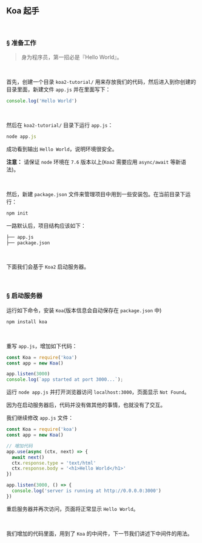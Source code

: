 ## Koa 起手 

<br> 

### <a>&sect; 准备工作</a>
> 身为程序员，第一招必是『Hello World』。 

<br> 

首先，创建一个目录 `koa2-tutorial/` 用来存放我们的代码，然后进入到你创建的目录里面，新建文件 `app.js` 并在里面写下： 

```js
console.log('Hello World')
``` 

<br>

然后在 `koa2-tutorial/` 目录下运行 `app.js`：

```js
node app.js
```

成功看到输出 `Hello World`，说明环境很安全。 

**注意：** 请保证 `node` 环境在 `7.6` 版本以上(`Koa2` 需要应用 `async/await` 等新语法)。 

<br> 

然后，新建 `package.json` 文件来管理项目中用到一些安装包。在当前目录下运行： 

```js
npm init
``` 

一路默认后，项目结构应该如下： 

```txt
├── app.js
├── package.json
``` 

<br>

下面我们会基于 `Koa2` 启动服务器。

<br>

### <a>&sect; 启动服务器</a> 

运行如下命令，安装 `Koa`(版本信息会自动保存在 `package.json` 中) 

```js
npm install koa
```

<br>  

重写 `app.js`，增加如下代码： 

```js
const Koa = require('koa')
const app = new Koa()

app.listen(3000)
console.log(`app started at port 3000...`);
``` 

运行 `node app.js` 并打开浏览器访问 `localhost:3000`，页面显示 `Not Found`。 

因为在启动服务器后，代码并没有做其他的事情，也就没有了交互。

我们继续修改 `app.js` 文件： 

```js
const Koa = require('koa')
const app = new Koa()

// 增加代码
app.use(async (ctx, next) => {
  await next()
  ctx.response.type = 'text/html'
  ctx.response.body = '<h1>Hello World</h1>'
})

app.listen(3000, () => {
  console.log('server is running at http://0.0.0.0:3000')
})
``` 

重启服务器并再次访问，页面将正常显示 `Hello World`。 

<br>  

我们增加的代码里面，用到了 `Koa` 的中间件，下一节我们讲述下中间件的用法。

<br>

